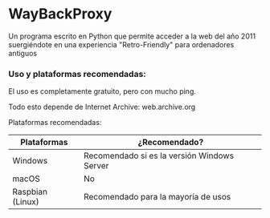 # WayBackProxy
Un programa escrito en Python que permite acceder a la web del año 2011 suergiéndote en una experiencia "Retro-Friendly" para ordenadores antiguos

### Uso y plataformas recomendadas:
El uso es completamente gratuito, pero con mucho ping.

Todo esto depende de Internet Archive: web.archive.org

Plataformas recomendadas:

| Plataformas  |         ¿Recomendado?|
|--------------|--------------|
| Windows             | Recomendado si es la versión Windows Server  |
| macOS                | No                                          |
| Raspbian (Linux)     | Recomendado para la mayoría de usos         |
